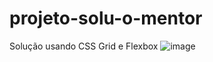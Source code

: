 # projeto-solu-o-mentor
Solução usando CSS Grid e Flexbox
![image](https://github.com/marcosaureliosl/projeto-solu-o-mentor/assets/127764997/3017ddc0-740c-409b-88cc-f571475257d9)
